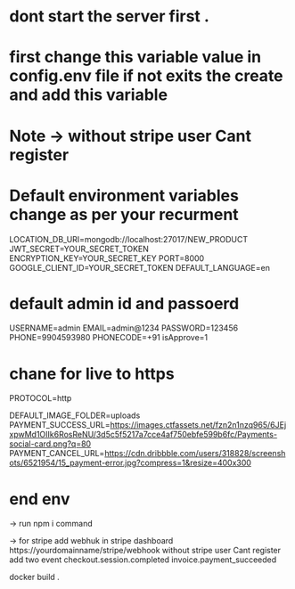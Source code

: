 # dont start the server first .

# first change this variable value in config.env file if not exits the create and add this variable

# Note -> without stripe user Cant register

# Default environment variables change as per your recurment

LOCATION_DB_URI=mongodb://localhost:27017/NEW_PRODUCT
JWT_SECRET=YOUR_SECRET_TOKEN
ENCRYPTION_KEY=YOUR_SECRET_KEY
PORT=8000
GOOGLE_CLIENT_ID=YOUR_SECRET_TOKEN
DEFAULT_LANGUAGE=en

# default admin id and passoerd

USERNAME=admin
EMAIL=admin@1234
PASSWORD=123456
PHONE=9904593980
PHONECODE=+91
isApprove=1

# chane for live to https

PROTOCOL=http

DEFAULT_IMAGE_FOLDER=uploads
PAYMENT_SUCCESS_URL=https://images.ctfassets.net/fzn2n1nzq965/6JEjxpwMd1OIIk6RosReNU/3d5c5f5217a7cce4af750ebfe599b6fc/Payments-social-card.png?q=80
PAYMENT_CANCEL_URL=https://cdn.dribbble.com/users/318828/screenshots/6521954/15_payment-error.jpg?compress=1&resize=400x300

# end env

-> run npm i command

-> for stripe add webhuk in stripe dashboard https://yourdomainname/stripe/webhook without stripe user Cant register
add two event
checkout.session.completed
invoice.payment_succeeded


docker build . 